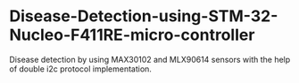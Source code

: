 # Disease-Detection-using-STM-32-Nucleo-F411RE-micro-controller
Disease detection by using MAX30102 and MLX90614 sensors with the help of double i2c protocol implementation.
